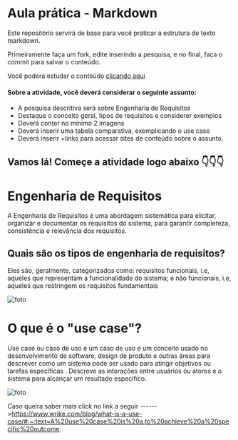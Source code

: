 # Aula prática - Markdown

Este repositório servirá de base para você praticar a estrutura de texto markdown. 

Primeiramente faça um fork, edite inserindo a pesquisa, e no final, faça o commit para salvar o conteúdo.

Você poderá estudar o conteúdo [clicando aqui](https://docs.pipz.com/central-de-ajuda/learning-center/guia-basico-de-markdown#open)

#### Sobre a atividade, você deverá considerar o seguinte assunto:

- A pesquisa descritiva será sobre Engenharia de Requisitos
- Destaque o conceito geral, tipos de requisitos e considerer exemplos
- Deverá conter no mínimo 2 imagens
- Deverá inserir uma tabela comparativa, exemplicando o use case
- Deverá inserir +links para acessar sites de conteúdo sobre o assunto.


## Vamos lá! Começe a atividade logo abaixo 👇👇👇

# Engenharia de Requisitos

A Engenharia de Requisitos é
uma abordagem sistemática para elicitar, organizar e documentar os requisitos do sistema, para garantir completeza, consistência e relevância dos requisitos.

## Quais são os tipos de engenharia de requisitos?

Eles são, geralmente, categorizados como: requisitos funcionais, i.e, aqueles que representam a funcionalidade do sistema; e não funcionais, i.e, aqueles que restringem os requisitos fundamentais

![foto](https://conteudo.catolica.edu.br/conteudos/nbt_cursos/engenharia_requisitos/tema_02/img/img02.png)

# O que é o "use case"?

Use case ou caso de uso é um caso de uso é um conceito usado no desenvolvimento de software, design de produto e outras áreas para descrever como um sistema pode ser usado para atingir objetivos ou tarefas específicas . Descreve as interações entre usuários ou atores e o sistema para alcançar um resultado específico.

![foto](https://web-static.wrike.com/cdn-cgi/image/width=900,format=auto/blog/content/uploads/2021/01/What-Is-a-Use-Case-2.png?av=548fc9ee46ffe762d4d810888952d424)

Caso queira saber mais click no link a seguir ------>https://www.wrike.com/blog/what-is-a-use-case/#:~:text=A%20use%20case%20is%20a,to%20achieve%20a%20specific%20outcome.
